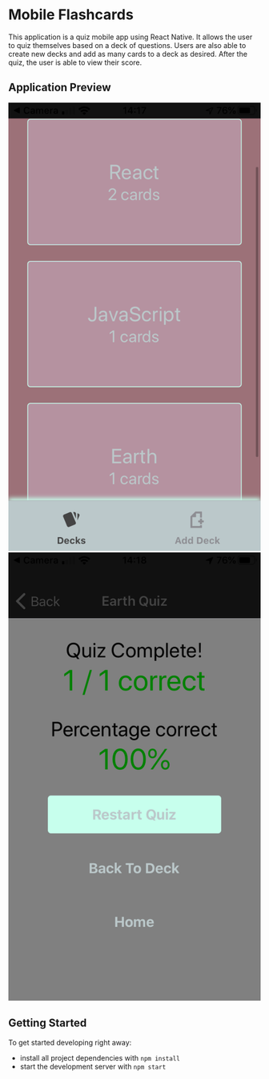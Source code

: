 # Mobile Flashcards
This application is a quiz mobile app using React Native. It allows the user to quiz themselves based on a deck of questions. Users are also able to create new decks and add as many cards to a deck as desired. After the quiz, the user is able to view their score.

## Application Preview
![Main Screen](https://raw.githubusercontent.com/seansylo/mobile-flashcards/master/SS1.PNG "Main Screen")
![Quiz Results](https://raw.githubusercontent.com/seansylo/mobile-flashcards/master/SS2.PNG "Quiz Results")

## Getting Started

To get started developing right away:

* install all project dependencies with `npm install`
* start the development server with `npm start`

